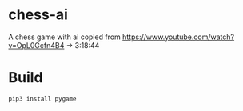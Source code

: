 # chess-ai

A chess game with ai copied from https://www.youtube.com/watch?v=OpL0Gcfn4B4 -> 3:18:44


# Build

    pip3 install pygame
